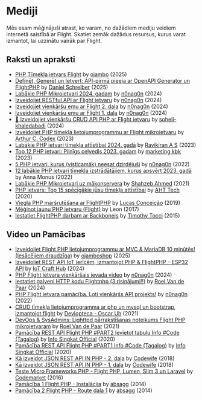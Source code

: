 # Mediji

Mēs esam mēģinājuši atrast, ko varam, no dažādiem mediju veidiem internetā saistībā ar Flight. Skatiet zemāk dažādus resursus, kurus varat izmantot, lai uzzinātu vairāk par Flight.

## Raksti un apraksti

- [PHP Tīmekļa ietvars Flight](https://www.ojambo.com/php-web-framework-flight) by [ojambo](https://www.ojambo.com/) (2025)
- [Definēt, Ģenerēt un Ietvert: API-pirmā pieeja ar OpenAPI Generator un FlightPHP](https://dev.to/danielsc/define-generate-and-implement-an-api-first-approach-with-openapi-generator-and-flightphp-1fb3) by [Daniel Schreiber](https://github.com/daniel-sc) (2025)
- [Labākie PHP Mikroietvari 2024. gadam](https://dev.to/n0nag0n/best-php-micro-frameworks-for-2024-19h6) by [n0nag0n](https://github.com/n0nag0n) (2024)
- [Izveidojiet RESTful API ar Flight ietvaru](https://dev.to/n0nag0n/creating-a-restful-api-with-flight-framework-56lj) by [n0nag0n](https://github.com/n0nag0n) (2024)
- [Izveidojiet vienkāršu emu ar Flight 2. daļa](https://dev.to/n0nag0n/building-a-simple-blog-with-flight-part-2-5acb) by [n0nag0n](https://github.com/n0nag0n) (2024)
- [Izveidojiet vienkāršu emu ar Flight 1. daļa](https://dev.to/n0nag0n/building-a-simple-blog-with-flight-part-1-4ap8) by [n0nag0n](https://github.com/n0nag0n) (2024)
- [🚀 Izveidojiet vienkāršu CRUD API PHP ar Flight ietvaru](https://dev.to/soheilkhaledabadi/build-a-simple-crud-api-in-php-with-the-flight-framework-5fnk) by [soheil-khaledabadi](https://dev.to/soheilkhaledabadi) (2024)
- [Izveidojiet PHP tīmekļa lietojumprogrammu ar Flight mikroietvaru](https://reintech.io/blog/building-php-web-application-flight-micro-framework) by [Arthur C. Codex](https://reintech.io/blog/author/arthur-c-codex) (2023)
- [Labākie PHP ietvari tīmekļa attīstībai 2024. gadā](https://www.simplilearn.com/tutorials/php-tutorial/php-framework) by [Ravikiran A S](https://www.simplilearn.com/tutorials/php-tutorial/php-framework) (2023)
- [Top 12 PHP ietvari: Pilnīgs ceļvedis 2023. gadam](https://marketingkbk1.medium.com/top-12-php-frameworks-a-comprehensive-guide-for-2023-73746e49a1dd) by [marketing kbk](https://marketingkbk1.medium.com/) (2023)
- [5 PHP ietvari, kurus (visticamāk) neesat dzirdējuši](https://dev.to/n0nag0n/5-php-frameworks-youve-probably-never-heard-of-3jc1) by [n0nag0n](https://github.com/n0nag0n) (2022)
- [12 labākie PHP ietvari tīmekļa izstrādātājiem, kurus apsvērt 2023. gadā](https://raygun.com/blog/top-php-frameworks/) by Anna Monus (2022)
- [Labākie PHP Mikroietvari uz mākoņservera](https://www.cloudways.com/blog/php-micro-framework/) by [Shahzeb Ahmed](https://www.cloudways.com/blog/author/shahzebahmed/) (2021)
- [PHP ietvars: Top 15 spēcīgākie jūsu tīmekļa attīstībai](https://blog.arrowhitech.com/php-framework-top-15-powerful-ones-for-your-web-development-2020/) by [AHT Tech](https://blog.arrowhitech.com/author/aht-tech/) (2020)
- [Viegla PHP maršrutēšana ar FlightPHP](https://lucasrconceicao.medium.com/easy-php-routing-with-flightphp-344a86a1a449) by [Lucas Conceição](https://lucasrconceicao.medium.com/) (2019)
- [Mēģinot jaunu PHP ietvaru (Flight)](https://scaledimages.com/post/2017-09-20-trying-out-new-php-framework-flight/) by Leon (2017)
- [Iestatiet FlightPHP darbam ar Backbonejs](https://timothytocci.com/category/flightphp/) by [Timothy Tocci](https://timothytocci.com/author/timothytocci/) (2015)

## Video un Pamācības

- [Izveidojiet Flight PHP lietojumprogrammu ar MVC & MariaDB 10 minūtēs! (Iesācējiem draudzīga)](https://www.youtube.com/watch?v=IsfueIUlfxI) by [ojamboshop](https://www.youtube.com/@ojamboshop) (2025)
- [Izveidojiet REST API IoT ierīcēm, izmantojot PHP & FlightPHP - ESP32 API](https://www.youtube.com/watch?v=VpsuaIH0EiU) by [IoT Craft Hub](https://www.youtube.com/@IoTCraftHub) (2024)
- [PHP Flight ietvara vienkāršais ievada video](https://www.youtube.com/watch?v=VCztp1QLC2c) by [n0nag0n](https://www.youtube.com/@n0nag0n) (2024)
- [Iestatiet galveni HTTP kodu Flightphp (3 risinājumi!!)](https://www.youtube.com/watch?v=g1i0iy3LqKo) by [Roel Van de Paar](https://www.youtube.com/@RoelVandePaar) (2024)
- [PHP Flight ietvara pamācība. Ļoti vienkāršs API projekts!](https://www.youtube.com/watch?v=46WVlj1bXH0) by [n0nag0n](https://www.youtube.com/@n0nag0n) (2022)
- [CRUD tīmekļa lietojumprogramma ar php un mysql un bootstrap, izmantojot flight](https://www.youtube.com/watch?v=WC7gxan2kHU) by [Devlopteca - Oscar Uh](https://www.youtube.com/@Develoteca) (2021)
- [DevOps & SysAdmins: Lighttpd pārrakstīšanas noteikums Flight PHP mikroietvaram](https://www.youtube.com/watch?v=2_CVDbWKpJs) by [Roel Van de Paar](https://www.youtube.com/@RoelVandePaar) (2021)
- [Pamācība REST API Flight PHP #PART2 Ievietot tabulu Info #Code (Tagalog)](https://www.youtube.com/watch?v=PpfCZc_j17w) by [Info Singkat Official](https://www.youtube.com/@InfoSingkat) (2020)
- [Pamācība REST API Flight PHP #PART1 Info #Code (Tagalog)](https://www.youtube.com/watch?v=-f1a1wIAbJo) by [Info Singkat Official](https://www.youtube.com/@InfoSingkat) (2020)
- [Kā izveidot JSON REST API IN PHP - 2. daļa](https://www.youtube.com/watch?v=QmNWvdJ0-Fw) by [Codewife](https://www.youtube.com/@Codewife) (2018)
- [Kā izveidot JSON REST API IN PHP - 1. daļa](https://www.youtube.com/watch?v=eyzd3orrUMs) by [Codewife](https://www.youtube.com/@Codewife) (2018)
- [Teste Micro Frameworks PHP - Flight PHP, Lumen, Slim 3 un Laravel](https://www.youtube.com/watch?v=QRL1W4ofsqE) by [Codemarket](https://www.youtube.com/@Codemarket) (2016)
- [Pamācība 1 Flight PHP - Instalācija](https://www.youtube.com/watch?v=0sfsQfingB8) by [absagg](https://www.youtube.com/@absagg) (2014)
- [Pamācība 2 Flight PHP - Route daļa 1](https://www.youtube.com/watch?v=Rgmxy9w1MZI) by [absagg](https://www.youtube.com/@absagg) (2014)